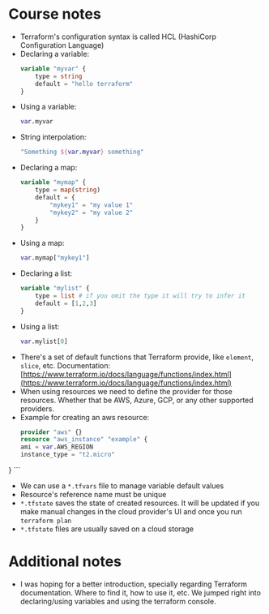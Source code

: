 # Course notes

- Terraform's configuration syntax is called HCL (HashiCorp Configuration Language)
- Declaring a variable:
    ```terraform
    variable "myvar" {
        type = string
        default = "hello terraform"
    }
    ```
- Using a variable:
    ```terraform
    var.myvar
    ```
- String interpolation:
    ```terraform
    "Something ${var.myvar} something"
    ```
- Declaring a map:
    ```terraform
    variable "mymap" {
        type = map(string)
        default = {
            "mykey1" = "my value 1"
            "mykey2" = "my value 2"
        }
    }
    ```
- Using a map:
    ```terraform
    var.mymap["mykey1"]
    ```
- Declaring a list:
    ```terraform
    variable "mylist" {
        type = list # if you omit the type it will try to infer it
        default = [1,2,3]
    }
    ```
- Using a list:
    ```terraform
    var.mylist[0]
    ```
- There's a set of default functions that Terraform provide, like `element`, `slice`, etc. Documentation: [https://www.terraform.io/docs/language/functions/index.html](https://www.terraform.io/docs/language/functions/index.html)
- When using resources we need to define the provider for those resources. Whether that be AWS, Azure, GCP, or any other supported providers.
- Example for creating an aws resource:
    ```terraform
    provider "aws" {}
    resource "aws_instance" "example" {
    ami = var.AWS_REGION
    instance_type = "t2.micro"
}
    ```
- We can use a `*.tfvars` file to manage variable default values
- Resource's reference name must be unique
- `*.tfstate` saves the state of created resources. It will be updated if you make manual changes in the cloud provider's UI and once you run `terraform plan`
- `*.tfstate` files are usually saved on a cloud storage

# Additional notes

- I was hoping for a better introduction, specially regarding Terraform documentation. Where to find it, how to use it, etc. We jumped right into declaring/using variables and using the terraform console.